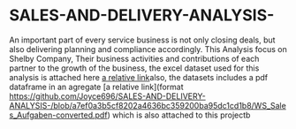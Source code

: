 # SALES-AND-DELIVERY-ANALYSIS-
An important part of every service business is not only closing deals, but also delivering planning and compliance accordingly. 
This Analysis focus on Shelby Company, Their business activities and contributions of each partner to the growth of the business, the excel dataset used for this analysis 
is attached here [a relative link]()also, the datasets includes a pdf dataframe in an agregate [a relative link](format https://github.com/Joyce696/SALES-AND-DELIVERY-ANALYSIS-/blob/a7ef0a3b5cf8202a4636bc359200ba95dc1cd1b8/WS_Sales_Aufgaben-converted.pdf) which is also attached to this projectb
